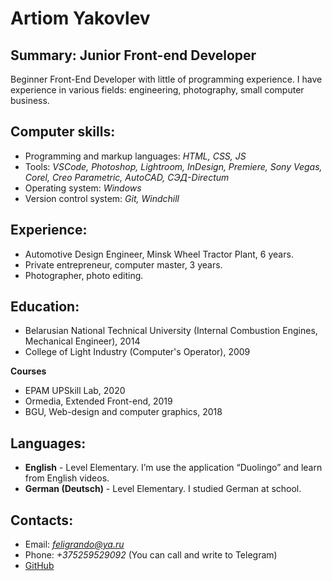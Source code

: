# Artiom Yakovlev

## Summary: Junior Front-end Developer
Beginner Front-End Developer with little of programming experience.
I have experience in various fields: engineering, photography, small computer business.

## Computer skills:
* Programming and markup languages: *HTML, CSS, JS*
* Tools: *VSCode, Photoshop, Lightroom, InDesign, Premiere, Sony Vegas, Corel, Creo Parametric, AutoCAD, СЭД-Directum*
* Operating system: *Windows*
* Version control system: *Git, Windchill*

## Experience:
* Automotive Design Engineer, Minsk Wheel Tractor Plant, 6 years.
* Private entrepreneur, computer master, 3 years.
* Photographer, photo editing.

## Education:
* Belarusian National Technical University (Internal Combustion Engines, Mechanical Engineer), 2014
* College of Light Industry (Computer's Operator), 2009

**Courses**
* EPAM UPSkill Lab, 2020
* Ormedia, Extended Front-end, 2019
* BGU, Web-design and computer graphics, 2018

## Languages:
* **English** - Level Elementary. I’m use the application “Duolingo” and learn from English videos.
* **German (Deutsch)** - Level Elementary. I studied German at school.

## Contacts:
* Email: *feligrando@ya.ru*
* Phone: *+375259529092* (You can call and write to Telegram)
* [GitHub](https://github.com/Felig)
